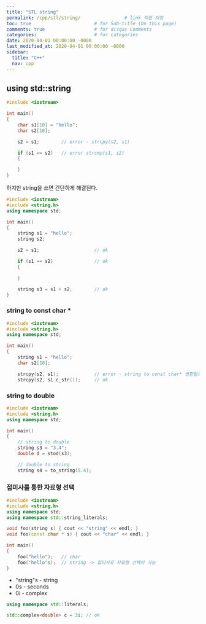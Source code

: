 ```yaml
---
title: "STL string"
permalink: /cpp/stl/string/                # link 직접 지정
toc: true                       # for Sub-title (On this page)
comments: true                  # for disqus Comments
categories:                     # for categories
date: 2020-04-01 00:00:00 -0000
last_modified_at: 2020-04-01 00:00:00 -0000
sidebar:
  title: "C++"
  nav: cpp
---
```


## using std::string

```cpp
#include <iostream>

int main()
{
    char s1[10] = "hello";
    char s2[10];

    s2 = s1;        // error - strcpy(s2, s1)

    if (s1 == s2)   // error strcmp(s1, s2)
    {

    }
}
```

하지만 string을 쓰면 간단하게 해결된다.

```cpp
#include <iostream>
#include <string.h>
using namespace std;

int main()
{
    string s1 = "hello";
    string s2;

    s2 = s1;                    // ok

    if (s1 == s2)               // ok
    {

    }

    string s3 = s1 + s2;        // ok
}
```

### string to const char *

```cpp
#include <iostream>
#include <string.h>
using namespace std;

int main()
{
    string s1 = "hello";
    char s2[10];

    strcpy(s2, s1);             // error - string to const char* 변환필요
    strcpy(s2, s1.c_str());     // ok
```

### string to double

```cpp
#include <iostream>
#include <string.h>
using namespace std;

int main()
{
    // string to double
    string s3 = "3.4";
    double d = stod(s3);

    // double to string
    string s4 = to_string(5.4);
```

### 접미사를 통한 자료형 선택

```cpp
#include <iostream>
#include <string.h>
using namespace std;
using namespace std::string_literals;

void foo(string s) { cout << "string" << endl; }
void foo(const char * s) { cout << "char" << endl; }

int main()
{
    foo("hello");   // char
    foo("hello"s);  // string -> 접미사로 자료형 선택이 가능
}
```

* "string"s - string
* 0s - seconds
* 0i - complex<double>

```cpp
using namespace std::literals;

std::complex<double> c = 3i; // ok
```
